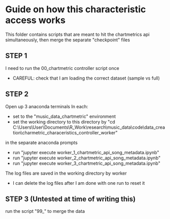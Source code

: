# Guide on how this characteristic access works

This folder contains scripts that are meant to hit the chartmetrics api simultaneously, then merge the separate "checkpoint" files

## STEP 1

I need to run the 00_chartmetric controller script once
- CAREFUL: check that I am loading the correct dataset (sample vs full)

## STEP 2

Open up 3 anaconda terminals
In each:
- set to the "music_data_chartmetric" environment
- set the working directory to this directory by "cd C:\Users\User\Documents\R_Work\research\music_data\code\data_creation\charmetric_characeristics_controller_worker"

in the separate anaconda prompts
- run "jupyter execute worker_1_chartmetric_api_song_metadata.ipynb"
- run "jupyter execute worker_2_chartmetric_api_song_metadata.ipynb"
- run "jupyter execute worker_3_chartmetric_api_song_metadata.ipynb"

The log files are saved in the working directory by worker
- I can delete the log files after I am done with one run to reset it

## STEP 3 (Untested at time of writing this)

run the script "99_" to merge the data
